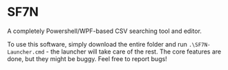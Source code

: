 # SF7N
A completely Powershell/WPF-based CSV searching tool and editor.

To use this software, simply download the entire folder and run `.\SF7N-Launcher.cmd` - the launcher will take care of the rest. The core features are done, but they might be buggy. Feel free to report bugs!